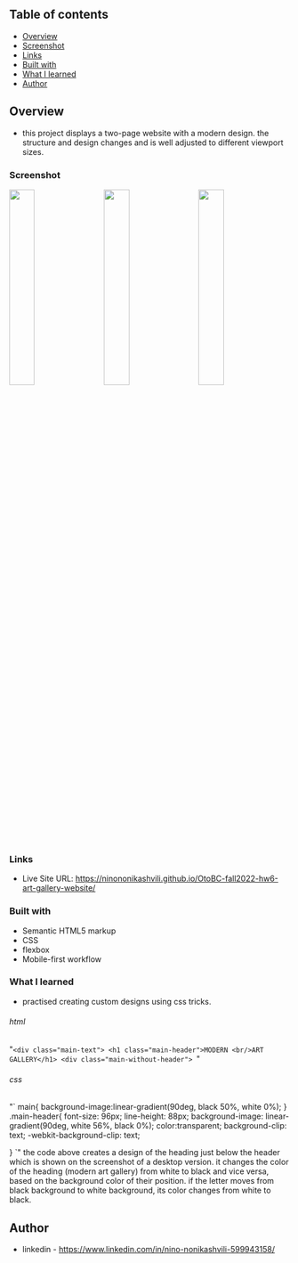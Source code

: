 ## Table of contents

  - [Overview](#overview)
  - [Screenshot](#screenshot)
  - [Links](#links)
  - [Built with](#built-with)
  - [What I learned](#what-i-learned)
  - [Author](#author)


## Overview
- this project displays a two-page website with a modern design. the structure and design changes and is well adjusted to different viewport sizes.

### Screenshot

<div width="100%">
      <img
        src="https://user-images.githubusercontent.com/61002720/200712672-5730c823-ffdc-4717-81ce-ee6f55d5d987.png"
        width="30%"
        style="margin-right:3%"
        align="top"
      />
      <img
        src="https://user-images.githubusercontent.com/61002720/200712649-dca2bce8-31d0-44d9-bd96-d604a27ed4aa.png"
	width="30%"
	style="margin-right:3%"
        align="top"
      />
      <img
        src="https://user-images.githubusercontent.com/61002720/200712543-f65bdfef-954e-4c03-89eb-9ffa5ea7fce6.png"
        width="30%"
        align="top"
      />
    </div>






### Links

- Live Site URL: https://ninononikashvili.github.io/OtoBC-fall2022-hw6-art-gallery-website/


### Built with

- Semantic HTML5 markup
- CSS 
- flexbox
- Mobile-first workflow

### What I learned

- practised creating custom designs using css tricks.
###### html
"`<div class="main-text">
        <h1 class="main-header">MODERN <br/>ART GALLERY</h1>
        <div class="main-without-header"> `"
###### css
"`  main{
    background-image:linear-gradient(90deg, black 50%, white 0%);
  }
  .main-header{
    font-size: 96px;
    line-height: 88px;
    background-image: linear-gradient(90deg, white 56%, black 0%);
    color:transparent;
    background-clip: text;
    -webkit-background-clip: text;

  } `"
  the code above creates a design of the heading just below the header which is shown on the screenshot of a desktop version. it changes the color of the heading 
  (modern art gallery) from white to black and vice versa, based on the background color of their position. if the letter moves from black background to white background, 
  its color changes from white to black.
        
        


## Author

- linkedin - https://www.linkedin.com/in/nino-nonikashvili-599943158/
